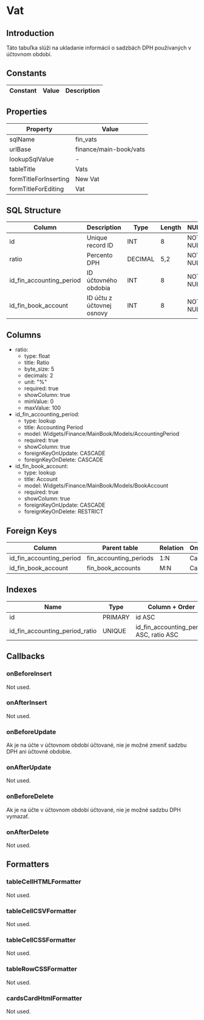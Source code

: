 # Vat

## Introduction

Táto tabuľka slúži na ukladanie informácií o sadzbách DPH používaných v účtovnom období.

## Constants

| Constant | Value | Description |
| - | - | - |

## Properties

| Property | Value |
| - | - |
| sqlName | fin_vats |
| urlBase | finance/main-book/vats |
| lookupSqlValue | - |
| tableTitle | Vats |
| formTitleForInserting | New Vat |
| formTitleForEditing | Vat |

## SQL Structure

| Column | Description | Type | Length | NULL | Default |
| - | - | - | - | - | - |
| id | Unique record ID | INT | 8 | NOT NULL | 0 |
| ratio |  Percento DPH |  DECIMAL |  5,2 |  NOT NULL |  0 |
| id_fin_accounting_period |  ID účtovného obdobia |  INT |  8 |  NOT NULL |  0 |
| id_fin_book_account |  ID účtu z účtovnej osnovy |  INT |  8 |  NOT NULL |  0 |

## Columns

* ratio:
  * type: float
  * title: Ratio
  * byte_size: 5
  * decimals: 2
  * unit: "%"
  * required: true
  * showColumn: true
  * minValue: 0 
  * maxValue: 100
* id_fin_accounting_period:
  * type: lookup
  * title: Accounting Period
  * model: Widgets/Finance/MainBook/Models/AccountingPeriod
  * required: true
  * showColumn: true
  * foreignKeyOnUpdate: CASCADE
  * foreignKeyOnDelete: CASCADE
* id_fin_book_account:
  * type: lookup
  * title: Account
  * model: Widgets/Finance/MainBook/Models/BookAccount
  * required: true
  * showColumn: true
  * foreignKeyOnUpdate: CASCADE
  * foreignKeyOnDelete: RESTRICT

## Foreign Keys

| Column | Parent table | Relation | OnUpdate | OnDelete |
| - | - | - | - | - |
| id_fin_accounting_period |  fin_accounting_periods |  1:N |  Cascade |  Cascade |
| id_fin_book_account |  fin_book_accounts |  M:N |  Cascade |  Restrict |

## Indexes

| Name | Type | Column + Order |
| - | - | - |
| id | PRIMARY | id ASC |
| id_fin_accounting_period_ratio | UNIQUE | id_fin_accounting_period ASC, ratio ASC |

## Callbacks

### onBeforeInsert

Not used.

### onAfterInsert

Not used.

### onBeforeUpdate

Ak je na účte v účtovnom období účtované, nie je možné zmeniť sadzbu DPH ani účtovné obdobie.

### onAfterUpdate

Not used.

### onBeforeDelete

Ak je na účte v účtovnom období účtované, nie je možné sadzbu DPH vymazať.

### onAfterDelete

Not used.

## Formatters

### tableCellHTMLFormatter

Not used.

### tableCellCSVFormatter

Not used.

### tableCellCSSFormatter

Not used.

### tableRowCSSFormatter

Not used.

### cardsCardHtmlFormatter

Not used.
